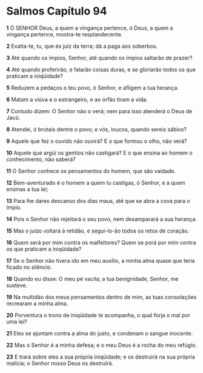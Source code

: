 # Salmos Capítulo 94

**1** 	Ó SENHOR Deus, a quem a vingança pertence, ó Deus, a quem a vingança pertence, mostra-te resplandecente.

**2** 	Exalta-te, tu, que és juiz da terra; dá a paga aos soberbos.

**3** 	Até quando os ímpios, Senhor, até quando os ímpios saltarão de prazer?

**4** 	Até quando proferirão, e falarão coisas duras, e se gloriarão todos os que praticam a iniqüidade?

**5** 	Reduzem a pedaços o teu povo, ó Senhor, e afligem a tua herança.

**6** 	Matam a viúva e o estrangeiro, e ao órfão tiram a vida.

**7** 	Contudo dizem: O Senhor não o verá; nem para isso atenderá o Deus de Jacó.

**8** 	Atendei, ó brutais dentre o povo; e vós, loucos, quando sereis sábios?

**9** 	Aquele que fez o ouvido não ouvirá? E o que formou o olho, não verá?

**10** 	Aquele que argüi os gentios não castigará? E o que ensina ao homem o conhecimento, não saberá?

**11** 	O Senhor conhece os pensamentos do homem, que são vaidade.

**12** 	Bem-aventurado é o homem a quem tu castigas, ó Senhor, e a quem ensinas a tua lei;

**13** 	Para lhe dares descanso dos dias maus, até que se abra a cova para o ímpio.

**14** 	Pois o Senhor não rejeitará o seu povo, nem desamparará a sua herança.

**15** 	Mas o juízo voltará à retidão, e segui-lo-ão todos os retos de coração.

**16** 	Quem será por mim contra os malfeitores? Quem se porá por mim contra os que praticam a iniqüidade?

**17** 	Se o Senhor não tivera ido em meu auxílio, a minha alma quase que teria ficado no silêncio.

**18** 	Quando eu disse: O meu pé vacila; a tua benignidade, Senhor, me susteve.

**19** 	Na multidão dos meus pensamentos dentro de mim, as tuas consolações recrearam a minha alma.

**20** 	Porventura o trono de iniqüidade te acompanha, o qual forja o mal por uma lei?

**21** 	Eles se ajuntam contra a alma do justo, e condenam o sangue inocente.

**22** 	Mas o Senhor é a minha defesa; e o meu Deus é a rocha do meu refúgio.

**23** 	E trará sobre eles a sua própria iniqüidade; e os destruirá na sua própria malícia; o Senhor nosso Deus os destruirá.

